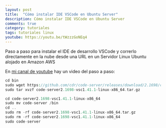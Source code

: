 ```yaml
---
layout: post
title:  "Cómo instalar IDE VSCode en Ubuntu Server"
description: Cómo instalar IDE VSCode en Ubuntu Server
comments: true
category: tutoriales
tags: tutoriales linux
youtube: https://youtu.be/tWzzzGoNEq4
---
```

Paso a paso para instalar el IDE de desarrollo VSCode y correrlo directamente en la nube desde una URL en un Servidor Linux Ubuntu alojado en Amazon AWS

En <a target="_blank" href="{{ page.youtube }}">mi canal de youtube</a> hay un video del paso a paso:

```PHP
cd bin
sudo wget https://github.com/cdr/code-server/releases/download/2.1698/code-server2.1698-vsc1.41.1-linux-x86_64.tar.gz
sudo tar xvzf code-server2.1698-vsc1.41.1-linux-x86_64.tar.gz

cd code-server2.1698-vsc1.41.1-linux-x86_64
sudo mv code-server /bin
cd ..
sudo rm -rf code-server2.1698-vsc1.41.1-linux-x86_64.tar.gz
sudo rm -rf code-server2.1698-vsc1.41.1-linux-x86_64
sudo code-server
```
